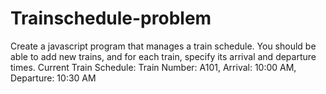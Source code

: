 # Trainschedule-problem

Create a javascript program that manages a train schedule. You should be able to add new trains, and for each train, specify its arrival and departure times.
Current Train Schedule:
Train Number: A101, Arrival: 10:00 AM, Departure: 10:30 AM
